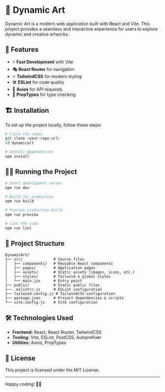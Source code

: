 # 🎨 Dynamic Art

Dynamic Art is a modern web application built with React and Vite. This project provides a seamless and interactive experience for users to explore dynamic and creative artworks.

## 🚀 Features
- ⚡ **Fast Development** with Vite
- 🎭 **React Router** for navigation
- 🔥 **TailwindCSS** for modern styling
- 🛠 **ESLint** for code quality
- 📡 **Axios** for API requests
- 🔧 **PropTypes** for type checking

## 🏗 Installation

To set up the project locally, follow these steps:

```sh
# Clone the repos
git clone <your-repo-url>
cd dynamicart

# Install dependencies
npm install
```

## 🏃‍♂️ Running the Project

```sh
# Start development server
npm run dev

# Build for production
npm run build

# Preview production build
npm run preview

# Lint the code
npm run lint
```

## 📂 Project Structure
```
DynamicArt/
├── src/              # Source files
│   ├── components/   # Reusable React components
│   ├── pages/        # Application pages
│   ├── assets/       # Static assets (images, icons, etc.)
│   ├── styles/       # Tailwind & global styles
│   └── main.jsx      # Entry point
├── public/           # Static public files
├── .eslintrc.js      # ESLint configuration
├── tailwind.config.js # TailwindCSS configuration
├── package.json      # Project dependencies & scripts
└── vite.config.js    # Vite configuration
```

## 🛠 Technologies Used
- **Frontend:** React, React Router, TailwindCSS
- **Tooling:** Vite, ESLint, PostCSS, Autoprefixer
- **Utilities:** Axios, PropTypes

## 📜 License
This project is licensed under the MIT License.

---
Happy coding! 🎨✨

